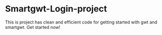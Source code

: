 # Smartgwt-Login-project
This is project has clean and efficient code for getting started with gwt and smartgwt. Get started now!
